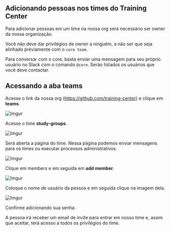 ## Adicionando pessoas nos times do Training Center

Para adicionar pessoas em um time na nossa org será necessário ser owner da nossa organização.

Você não deve dar privilégios de owner a ninguém, a não ser que seja alinhado préviamente com o `core team`.

Para conversar com o core, basta enviar uma mensagem para seu próprio usuário no Slack com o comando `@core`. Serão listados os usuários que você deve contactar.

## Acessando a aba teams

Acesse o link da nossa org (https://github.com/training-center) e clique em **teams**.

![Imgur](https://i.imgur.com/KxKXehH.png)

Acesse o time **study-groups**.

![Imgur](https://i.imgur.com/fCgze66.png)

Será aberta a página do time. Nessa página podemos enviar mensagens para os times ou executar processos administrativos.

![Imgur](https://i.imgur.com/wpoUjgS.png)

Clique em members e em seguida em **add member**.

![Imgur](https://i.imgur.com/GKfZKwI.png)

Coloque o nome de usuário da pessoa e em seguida clique na imagem dela.

![Imgur](https://i.imgur.com/40OFGBl.png)

Confirme adicionando sua senha.

A pessoa irá receber um email de invite para entrar em nosso time e, assim que aceitar, terá acesso a todos os privilégios do time.

